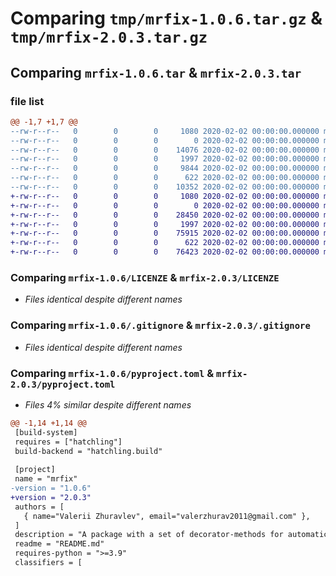 # Comparing `tmp/mrfix-1.0.6.tar.gz` & `tmp/mrfix-2.0.3.tar.gz`

## Comparing `mrfix-1.0.6.tar` & `mrfix-2.0.3.tar`

### file list

```diff
@@ -1,7 +1,7 @@
--rw-r--r--   0        0        0     1080 2020-02-02 00:00:00.000000 mrfix-1.0.6/LICENZE
--rw-r--r--   0        0        0        0 2020-02-02 00:00:00.000000 mrfix-1.0.6/src/mrfix/__init__.py
--rw-r--r--   0        0        0    14076 2020-02-02 00:00:00.000000 mrfix-1.0.6/src/mrfix/mrfix.py
--rw-r--r--   0        0        0     1997 2020-02-02 00:00:00.000000 mrfix-1.0.6/.gitignore
--rw-r--r--   0        0        0     9844 2020-02-02 00:00:00.000000 mrfix-1.0.6/README.md
--rw-r--r--   0        0        0      622 2020-02-02 00:00:00.000000 mrfix-1.0.6/pyproject.toml
--rw-r--r--   0        0        0    10352 2020-02-02 00:00:00.000000 mrfix-1.0.6/PKG-INFO
+-rw-r--r--   0        0        0     1080 2020-02-02 00:00:00.000000 mrfix-2.0.3/LICENZE
+-rw-r--r--   0        0        0        0 2020-02-02 00:00:00.000000 mrfix-2.0.3/src/mrfix/__init__.py
+-rw-r--r--   0        0        0    28450 2020-02-02 00:00:00.000000 mrfix-2.0.3/src/mrfix/mrfix.py
+-rw-r--r--   0        0        0     1997 2020-02-02 00:00:00.000000 mrfix-2.0.3/.gitignore
+-rw-r--r--   0        0        0    75915 2020-02-02 00:00:00.000000 mrfix-2.0.3/README.md
+-rw-r--r--   0        0        0      622 2020-02-02 00:00:00.000000 mrfix-2.0.3/pyproject.toml
+-rw-r--r--   0        0        0    76423 2020-02-02 00:00:00.000000 mrfix-2.0.3/PKG-INFO
```

### Comparing `mrfix-1.0.6/LICENZE` & `mrfix-2.0.3/LICENZE`

 * *Files identical despite different names*

### Comparing `mrfix-1.0.6/.gitignore` & `mrfix-2.0.3/.gitignore`

 * *Files identical despite different names*

### Comparing `mrfix-1.0.6/pyproject.toml` & `mrfix-2.0.3/pyproject.toml`

 * *Files 4% similar despite different names*

```diff
@@ -1,14 +1,14 @@
 [build-system] 
 requires = ["hatchling"] 
 build-backend = "hatchling.build"
 
 [project] 
 name = "mrfix"
-version = "1.0.6"
+version = "2.0.3"
 authors = [   
   { name="Valerii Zhuravlev", email="valerzhurav2011@gmail.com" },
 ] 
 description = "A package with a set of decorator-methods for automatic testing of the user interface using Python + Selenium"
 readme = "README.md" 
 requires-python = ">=3.9"
 classifiers = [
```

